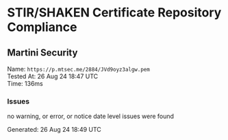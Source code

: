 # STIR/SHAKEN Certificate Repository Compliance

## Martini Security

Name: `https://p.mtsec.me/2884/JVd9oyz3algw.pem`\
Tested At: 26 Aug 24 18:47 UTC\
Time: 136ms

### Issues

no warning, or error, or notice date level issues were found

Generated: 26 Aug 24 18:49 UTC